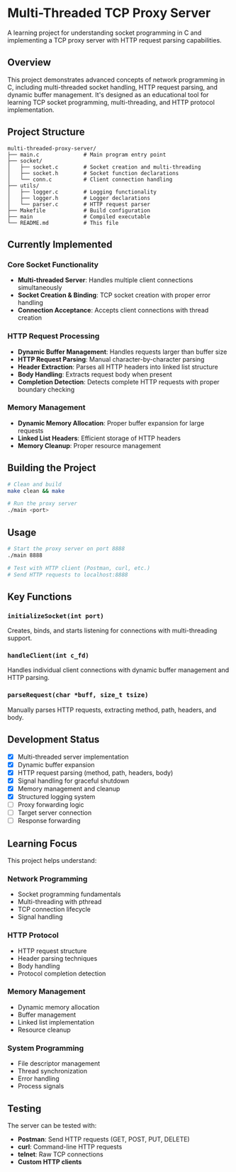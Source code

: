 # Multi-Threaded TCP Proxy Server

A learning project for understanding socket programming in C and implementing a TCP proxy server with HTTP request parsing capabilities.

## Overview

This project demonstrates advanced concepts of network programming in C, including multi-threaded socket handling, HTTP request parsing, and dynamic buffer management. It's designed as an educational tool for learning TCP socket programming, multi-threading, and HTTP protocol implementation.

## Project Structure

```
multi-threaded-proxy-server/
├── main.c              # Main program entry point
├── socket/
│   ├── socket.c        # Socket creation and multi-threading
│   ├── socket.h        # Socket function declarations
│   └── conn.c          # Client connection handling
├── utils/
│   ├── logger.c        # Logging functionality
│   ├── logger.h        # Logger declarations
│   └── parser.c        # HTTP request parser
├── Makefile            # Build configuration
├── main                # Compiled executable
└── README.md           # This file
```

## Currently Implemented

### Core Socket Functionality

- **Multi-threaded Server**: Handles multiple client connections simultaneously
- **Socket Creation & Binding**: TCP socket creation with proper error handling
- **Connection Acceptance**: Accepts client connections with thread creation

### HTTP Request Processing

- **Dynamic Buffer Management**: Handles requests larger than buffer size
- **HTTP Request Parsing**: Manual character-by-character parsing
- **Header Extraction**: Parses all HTTP headers into linked list structure
- **Body Handling**: Extracts request body when present
- **Completion Detection**: Detects complete HTTP requests with proper boundary checking

### Memory Management

- **Dynamic Memory Allocation**: Proper buffer expansion for large requests
- **Linked List Headers**: Efficient storage of HTTP headers
- **Memory Cleanup**: Proper resource management

## Building the Project

```bash
# Clean and build
make clean && make

# Run the proxy server
./main <port>
```

## Usage

```bash
# Start the proxy server on port 8888
./main 8888

# Test with HTTP client (Postman, curl, etc.)
# Send HTTP requests to localhost:8888
```

## Key Functions

### `initializeSocket(int port)`

Creates, binds, and starts listening for connections with multi-threading support.

### `handleClient(int c_fd)`

Handles individual client connections with dynamic buffer management and HTTP parsing.

### `parseRequest(char *buff, size_t tsize)`

Manually parses HTTP requests, extracting method, path, headers, and body.

## Development Status

- [x] Multi-threaded server implementation
- [x] Dynamic buffer expansion
- [x] HTTP request parsing (method, path, headers, body)
- [x] Signal handling for graceful shutdown
- [x] Memory management and cleanup
- [x] Structured logging system
- [ ] Proxy forwarding logic
- [ ] Target server connection
- [ ] Response forwarding

## Learning Focus

This project helps understand:

### Network Programming

- Socket programming fundamentals
- Multi-threading with pthread
- TCP connection lifecycle
- Signal handling

### HTTP Protocol

- HTTP request structure
- Header parsing techniques
- Body handling
- Protocol completion detection

### Memory Management

- Dynamic memory allocation
- Buffer management
- Linked list implementation
- Resource cleanup

### System Programming

- File descriptor management
- Thread synchronization
- Error handling
- Process signals

## Testing

The server can be tested with:

- **Postman**: Send HTTP requests (GET, POST, PUT, DELETE)
- **curl**: Command-line HTTP requests
- **telnet**: Raw TCP connections
- **Custom HTTP clients**

